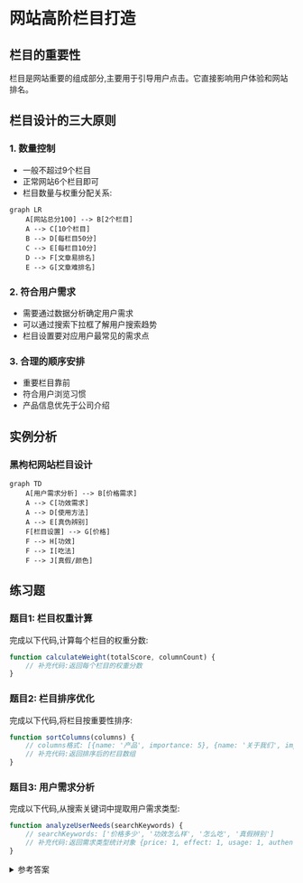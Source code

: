 # 网站高阶栏目打造

## 栏目的重要性
栏目是网站重要的组成部分,主要用于引导用户点击。它直接影响用户体验和网站排名。

## 栏目设计的三大原则

### 1. 数量控制
- 一般不超过9个栏目
- 正常网站6个栏目即可
- 栏目数量与权重分配关系:

```mermaid
graph LR
    A[网站总分100] --> B[2个栏目]
    A --> C[10个栏目]
    B --> D[每栏目50分]
    C --> E[每栏目10分]
    D --> F[文章易排名]
    E --> G[文章难排名]
```

### 2. 符合用户需求
- 需要通过数据分析确定用户需求
- 可以通过搜索下拉框了解用户搜索趋势
- 栏目设置要对应用户最常见的需求点

### 3. 合理的顺序安排
- 重要栏目靠前
- 符合用户浏览习惯
- 产品信息优先于公司介绍

## 实例分析

### 黑枸杞网站栏目设计
```mermaid
graph TD
    A[用户需求分析] --> B[价格需求]
    A --> C[功效需求]
    A --> D[使用方法]
    A --> E[真伪辨别]
    F[栏目设置] --> G[价格]
    F --> H[功效]
    F --> I[吃法]
    F --> J[真假/颜色]
```

## 练习题

### 题目1: 栏目权重计算
完成以下代码,计算每个栏目的权重分数:

```javascript
function calculateWeight(totalScore, columnCount) {
    // 补充代码:返回每个栏目的权重分数
}
```

### 题目2: 栏目排序优化
完成以下代码,将栏目按重要性排序:

```javascript
function sortColumns(columns) {
    // columns格式: [{name: '产品', importance: 5}, {name: '关于我们', importance: 1}]
    // 补充代码:返回排序后的栏目数组
}
```

### 题目3: 用户需求分析
完成以下代码,从搜索关键词中提取用户需求类型:

```javascript
function analyzeUserNeeds(searchKeywords) {
    // searchKeywords: ['价格多少', '功效怎么样', '怎么吃', '真假辨别']
    // 补充代码:返回需求类型统计对象 {price: 1, effect: 1, usage: 1, authenticity: 1}
}
```

<details>
<summary>参考答案</summary>

```javascript
// 题目1
function calculateWeight(totalScore, columnCount) {
    return totalScore / columnCount;
}

// 题目2
function sortColumns(columns) {
    return columns.sort((a, b) => b.importance - a.importance);
}

// 题目3
function analyzeUserNeeds(searchKeywords) {
    const needsMap = {
        price: 0,
        effect: 0,
        usage: 0,
        authenticity: 0
    };
    
    searchKeywords.forEach(keyword => {
        if(keyword.includes('价格') || keyword.includes('多少钱')) needsMap.price++;
        if(keyword.includes('功效') || keyword.includes('作用')) needsMap.effect++;
        if(keyword.includes('怎么吃') || keyword.includes('使用')) needsMap.usage++;
        if(keyword.includes('真假') || keyword.includes('辨别')) needsMap.authenticity++;
    });
    
    return needsMap;
}
```
</details>